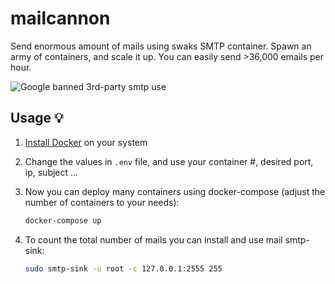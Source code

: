 # mailcannon

Send enormous amount of mails using swaks SMTP container. 
Spawn an army of containers, and scale it up. You can easily send >36,000 emails per hour.

![Google banned 3rd-party smtp use](img/mail-cannon-thumb.jpg)

## Usage 💡

1) [Install Docker](https://docs.docker.com/get-docker/) on your system

2) Change the values in `.env` file, and use your container #, desired port, ip, subject ...

2) Now you can deploy many containers using docker-compose (adjust the number of containers to your needs):
    ```bash
    docker-compose up
    ```
3) To count the total number of mails you can install and use mail smtp-sink: 
    ```bash
   sudo smtp-sink -u root -c 127.0.0.1:2555 255
    ```